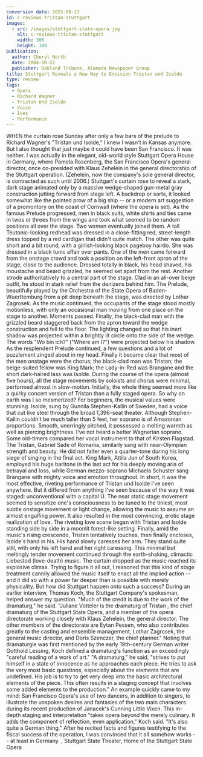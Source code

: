 ```yaml
---
conversion date: 2025-08-13
id: c-reviews-tristan-stuttgart
images:
  - src: /images/stuttgart-state-opera.jpg
    alt: c-reviews-tristan-stuttgart
    width: 300
    height: 180
publication:
  author: Cheryl North
  date: 2004-10-22
  publisher: Oakland Tribune, Alameda Newspaper Group
title: Stuttgart Reveals a New Way to Envision Tristan und Isolde
type: review
tags:
  - Opera
  - Richard Wagner
  - Tristan Und Isolde
  - Voice
  - Ives
  - Performance
---
```

WHEN the curtain rose Sunday after only a few bars of the prelude to Richard Wagner's "Tristan und Isolde," I knew I wasn't in Kansas anymore. But I also thought that just maybe it could have been San Francisco. It was neither. I was actually in the elegant, old-world style Stuttgart Opera House in Germany, where Pamela Rosenberg, the San Francisco Opera's general director, once co-presided with Klaus Zehelein in the general directorship of the Stuttgart operation. (Zehelein, now the company's sole general director, is contracted as such until 2006.) Stuttgart's curtain rose to reveal a stark, dark stage animated only by a massive wedge-shaped gun-metal gray construction jutting forward from stage left. A backdrop or sorts, it looked somewhat like the pointed prow of a big ship -- or a modern art suggestion of a promontory on the coast of Cornwall (where the opera is set). As the famous Prelude progressed, men in black suits, white shirts and ties came in twos or threes from the wings and took what seemed to be random positions all over the stage. Two women eventually joined them. A tall Teutonic-looking redhead was dressed in a close-fitting red, street-length dress topped by a red cardigan that didn't quite match. The other was quite short and a bit round, with a girlish-looking black pageboy hairdo. She was dressed in a black tunic affair over pants. One of the men came forward from the onstage crowd and took a position on the left-front apron of the stage, close to the audience. Dressed totally in black, his head shaved, his moustache and beard grizzled, he seemed set apart from the rest. Another strode authoritatively to a central part of the stage. Clad in an all-over beige outfit, he stood in stark relief from the denizens behind him. The Prelude, beautifully played by the Orchestra of the State Opera of Baden-Wuerttemburg from a pit deep beneath the stage, was directed by Lothar Zagrosek. As the music continued, the occupants of the stage stood mostly motionless, with only an occasional man moving from one place on the stage to another. Moments passed. Finally, the black-clad man with the grizzled beard staggered back from the apron toward the wedge construction and fell to the floor. The lighting changed so that his inert shadow was projected within a brightly lit circle onto the side of the wedge. The words "Wo bin ich?" ("Where am I?") were projected below his shadow. As the resplendent Prelude continued, a few questions and a lot of puzzlement zinged about in my head. Finally it became clear that most of the men onstage were the chorus; the black-clad man was Tristan; the beige-suited fellow was King Mark; the Lady-in-Red was Brangane and the short dark-haired lass was Isolde. During the course of the opera (almost five hours), all the stage movements by soloists and chorus were minimal, performed almost in slow-motion. Initially, the whole thing seemed more like a quirky concert version of Tristan than a fully staged opera. So why on earth was I so mesmerized? For beginners, the musical values were stunning. Isolde, sung by Gunnila Stephen-Kallin of Sweden, had a voice that cut like steel through the broad 1,396-seat theater. Although Stephen-Kallin couldn't be much taller than 5 feet, her soprano is of Amazonian proportions. Smooth, unerringly pitched, it possessed a melting warmth as well as piercing brightness. I've not heard a better Wagnerian soprano. Some old-timers compared her vocal instrument to that of Kirsten Flagstad. The Tristan, Gabriel Sade of Romania, similarly sang with near-Olympian strength and beauty. He did not falter even a quarter-tone during his long siege of singing in the final act. King Mark, Attila Jun of South Korea, employed his huge baritone in the last act for his deeply moving aria of betrayal and loss, while German mezzo-soprano Michaela Schuster sang Brangane with mighty voice and emotion throughout. In short, it was the most effective, riveting performance of Tristan und Isolde I've seen anywhere. But it differed from anything I've seen because of the way it was staged: unconventional with a capital U. The near static stage movement seemed to sensitize one's consciousness to be tuned to the tiniest, most subtle onstage movement or light change, allowing the music to assume an almost engulfing power. It also resulted in the most convincing, erotic stage realization of love. The riveting love scene began with Tristan and Isolde standing side by side in a moonlit forest-like setting. Finally, amid the music's rising crescendo, Tristan tentatively touches, then finally encloses, Isolde's hand in his. His hand slowly caresses her arm. They stand quite still, with only his left hand and her right caressing. This minimal but meltingly tender movement continued through the earth-shaking, climactic Liebestod (love-death) music. The curtain dropped as the music reached its explosive climax. Trying to figure it all out, I reasoned that this kind of stage treatment cannily allowed the music itself to enact all the implied action -- and it did so with a power far deeper than is possible with merely physicality. But how did Stuttgart happen onto such a success? During an earlier interview, Thomas Koch, the Stuttgart Company's spokesman, helped answer my question. "Much of the credit is due to the work of the dramaturg," he said. "Juliane Votteler is the dramaturg of Tristan , the chief dramaturg of the Stuttgart State Opera, and a member of the opera directorate working closely with Klaus Zehelein, the general director. The other members of the directorate are Eytan Pessen, who also contributes greatly to the casting and ensemble management, Lothar Zagrosek, the general music director, and Doris Szenczer, the chief planner." Noting that dramaturgie was first mentioned by the early 19th-century German writer Gotthold Lessing, Koch defined a dramaturg's function as an exceedingly "careful reading of a work of art." "A dramaturg," he said, "strives to put himself in a state of innocence as he approaches each piece. He tries to ask the very most basic questions, especially about the elements that are undefined. His job is to try to get very deep into the basic architectural elements of the piece. This often results in a staging concept that involves some added elements to the production." An example quickly came to my mind: San Francisco Opera's use of two dancers, in addition to singers, to illustrate the unspoken desires and fantasies of the two main characters during its recent production of Janacek's Cunning Little Vixen. This in-depth staging and interpretation "takes opera beyond the merely culinary. It adds the component of reflection, even application," Koch said. "It's also quite a German thing." After he recited facts and figures testifying to the fiscal success of the operation, I was convinced that it all somehow works -- at least in Germany. , Stuttgart State Theater, Home of the Stuttgart State Opera